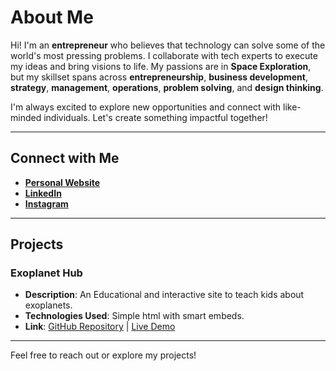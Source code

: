 # About Me

Hi! I'm an **entrepreneur** who believes that technology can solve some of the world's most pressing problems. I collaborate with tech experts to execute my ideas and bring visions to life. My passions are in **Space Exploration**, but my skillset spans across **entrepreneurship**, **business development**, **strategy**, **management**, **operations**, **problem solving**, and **design thinking**.

I'm always excited to explore new opportunities and connect with like-minded individuals. Let's create something impactful together!

---

## Connect with Me

- **[Personal Website](https://xindranil.com)**
- **[LinkedIn](https://linkedin.com/in/xindranil)**
- **[Instagram](https://instagram.com/xindranil)**

---

## Projects

### Exoplanet Hub
- **Description**: An Educational and interactive site to teach kids about exoplanets.
- **Technologies Used**: Simple html with smart embeds.
- **Link**: [GitHub Repository](https://github.com/yourprojectlink) | [Live Demo](https://xindranil.github.io/ExoplanetHub)


---

Feel free to reach out or explore my projects!
